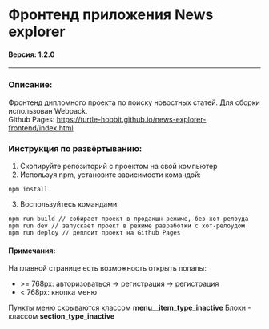 # Фронтенд приложения News explorer
#### Версия: 1.2.0
---
### Описание:
Фронтенд дипломного проекта по поиску новостных статей. Для сборки использован Webpack.  
Github Pages: https://turtle-hobbit.github.io/news-explorer-frontend/index.html

### Инструкция по развёртыванию:
1. Скопируйте репозиторий с проектом на свой компьютер
2. Используя npm, установите зависимости командой:  
```
npm install
```
3. Воспользуйтесь командами:  
```
npm run build // собирает проект в продакшн-режиме, без хот-релоуда
npm run dev // запускает проект в режиме разработки с хот-релоудом
npm run deploy // деплоит проект на Github Pages
```

#### Примечания:
На главной странице есть возможность открыть попапы:
- \>= 768px: авторизоваться -> регистрация -> регистрация
- < 768px: кнопка меню

Пункты меню скрываются классом <b>menu__item_type_inactive</b>
Блоки - классом <b>section_type_inactive</b>


